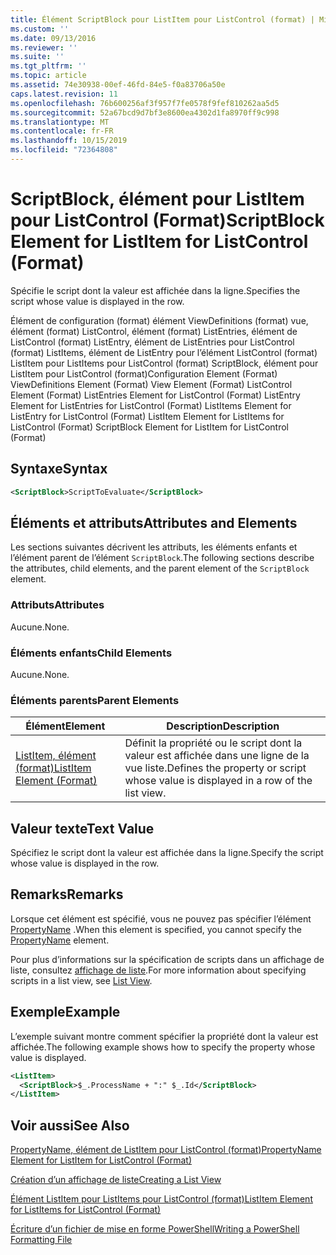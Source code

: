```yaml
---
title: Élément ScriptBlock pour ListItem pour ListControl (format) | Microsoft Docs
ms.custom: ''
ms.date: 09/13/2016
ms.reviewer: ''
ms.suite: ''
ms.tgt_pltfrm: ''
ms.topic: article
ms.assetid: 74e30938-00ef-46fd-84e5-f0a83706a50e
caps.latest.revision: 11
ms.openlocfilehash: 76b600256af3f957f7fe0578f9fef810262aa5d5
ms.sourcegitcommit: 52a67bcd9d7bf3e8600ea4302d1fa8970ff9c998
ms.translationtype: MT
ms.contentlocale: fr-FR
ms.lasthandoff: 10/15/2019
ms.locfileid: "72364808"
---
```

# <a name="scriptblock-element-for-listitem-for-listcontrol-format"></a><span data-ttu-id="91f5d-102">ScriptBlock, élément pour ListItem pour ListControl (Format)</span><span class="sxs-lookup"><span data-stu-id="91f5d-102">ScriptBlock Element for ListItem for ListControl (Format)</span></span>

<span data-ttu-id="91f5d-103">Spécifie le script dont la valeur est affichée dans la ligne.</span><span class="sxs-lookup"><span data-stu-id="91f5d-103">Specifies the script whose value is displayed in the row.</span></span>

<span data-ttu-id="91f5d-104">Élément de configuration (format) élément ViewDefinitions (format) vue, élément (format) ListControl, élément (format) ListEntries, élément de ListControl (format) ListEntry, élément de ListEntries pour ListControl (format) ListItems, élément de ListEntry pour l’élément ListControl (format) ListItem pour ListItems pour ListControl (format) ScriptBlock, élément pour ListItem pour ListControl (format)</span><span class="sxs-lookup"><span data-stu-id="91f5d-104">Configuration Element (Format) ViewDefinitions Element (Format) View Element (Format) ListControl Element (Format) ListEntries Element for ListControl (Format) ListEntry Element for ListEntries for ListControl (Format) ListItems Element for ListEntry for ListControl (Format) ListItem Element for ListItems for ListControl (Format) ScriptBlock Element for ListItem for ListControl (Format)</span></span>

## <a name="syntax"></a><span data-ttu-id="91f5d-105">Syntaxe</span><span class="sxs-lookup"><span data-stu-id="91f5d-105">Syntax</span></span>

```xml
<ScriptBlock>ScriptToEvaluate</ScriptBlock>
```

## <a name="attributes-and-elements"></a><span data-ttu-id="91f5d-106">Éléments et attributs</span><span class="sxs-lookup"><span data-stu-id="91f5d-106">Attributes and Elements</span></span>

<span data-ttu-id="91f5d-107">Les sections suivantes décrivent les attributs, les éléments enfants et l’élément parent de l’élément `ScriptBlock`.</span><span class="sxs-lookup"><span data-stu-id="91f5d-107">The following sections describe the attributes, child elements, and the parent element of the `ScriptBlock` element.</span></span>

### <a name="attributes"></a><span data-ttu-id="91f5d-108">Attributs</span><span class="sxs-lookup"><span data-stu-id="91f5d-108">Attributes</span></span>

<span data-ttu-id="91f5d-109">Aucune.</span><span class="sxs-lookup"><span data-stu-id="91f5d-109">None.</span></span>

### <a name="child-elements"></a><span data-ttu-id="91f5d-110">Éléments enfants</span><span class="sxs-lookup"><span data-stu-id="91f5d-110">Child Elements</span></span>

<span data-ttu-id="91f5d-111">Aucune.</span><span class="sxs-lookup"><span data-stu-id="91f5d-111">None.</span></span>

### <a name="parent-elements"></a><span data-ttu-id="91f5d-112">Éléments parents</span><span class="sxs-lookup"><span data-stu-id="91f5d-112">Parent Elements</span></span>

|<span data-ttu-id="91f5d-113">Élément</span><span class="sxs-lookup"><span data-stu-id="91f5d-113">Element</span></span>|<span data-ttu-id="91f5d-114">Description</span><span class="sxs-lookup"><span data-stu-id="91f5d-114">Description</span></span>|
|-------------|-----------------|
|[<span data-ttu-id="91f5d-115">ListItem, élément (format)</span><span class="sxs-lookup"><span data-stu-id="91f5d-115">ListItem Element (Format)</span></span>](./listitem-element-for-listitems-for-listcontrol-format.md)|<span data-ttu-id="91f5d-116">Définit la propriété ou le script dont la valeur est affichée dans une ligne de la vue liste.</span><span class="sxs-lookup"><span data-stu-id="91f5d-116">Defines the property or script whose value is displayed in a row of the list view.</span></span>|

## <a name="text-value"></a><span data-ttu-id="91f5d-117">Valeur texte</span><span class="sxs-lookup"><span data-stu-id="91f5d-117">Text Value</span></span>

<span data-ttu-id="91f5d-118">Spécifiez le script dont la valeur est affichée dans la ligne.</span><span class="sxs-lookup"><span data-stu-id="91f5d-118">Specify the script whose value is displayed in the row.</span></span>

## <a name="remarks"></a><span data-ttu-id="91f5d-119">Remarks</span><span class="sxs-lookup"><span data-stu-id="91f5d-119">Remarks</span></span>

<span data-ttu-id="91f5d-120">Lorsque cet élément est spécifié, vous ne pouvez pas spécifier l’élément [PropertyName](./propertyname-element-for-listitem-for-listcontrol-format.md) .</span><span class="sxs-lookup"><span data-stu-id="91f5d-120">When this element is specified, you cannot specify the [PropertyName](./propertyname-element-for-listitem-for-listcontrol-format.md) element.</span></span>

<span data-ttu-id="91f5d-121">Pour plus d’informations sur la spécification de scripts dans un affichage de liste, consultez [affichage de liste](./creating-a-list-view.md).</span><span class="sxs-lookup"><span data-stu-id="91f5d-121">For more information about specifying scripts in a list view, see [List View](./creating-a-list-view.md).</span></span>

## <a name="example"></a><span data-ttu-id="91f5d-122">Exemple</span><span class="sxs-lookup"><span data-stu-id="91f5d-122">Example</span></span>

<span data-ttu-id="91f5d-123">L’exemple suivant montre comment spécifier la propriété dont la valeur est affichée.</span><span class="sxs-lookup"><span data-stu-id="91f5d-123">The following example shows how to specify the property whose value is displayed.</span></span>

```xml
<ListItem>
  <ScriptBlock>$_.ProcessName + ":" $_.Id</ScriptBlock>
</ListItem>

```

## <a name="see-also"></a><span data-ttu-id="91f5d-124">Voir aussi</span><span class="sxs-lookup"><span data-stu-id="91f5d-124">See Also</span></span>

[<span data-ttu-id="91f5d-125">PropertyName, élément de ListItem pour ListControl (format)</span><span class="sxs-lookup"><span data-stu-id="91f5d-125">PropertyName Element for ListItem for ListControl (Format)</span></span>](./propertyname-element-for-listitem-for-listcontrol-format.md)

[<span data-ttu-id="91f5d-126">Création d’un affichage de liste</span><span class="sxs-lookup"><span data-stu-id="91f5d-126">Creating a List View</span></span>](./creating-a-list-view.md)

[<span data-ttu-id="91f5d-127">Élément ListItem pour ListItems pour ListControl (format)</span><span class="sxs-lookup"><span data-stu-id="91f5d-127">ListItem Element for ListItems for ListControl (Format)</span></span>](./listitem-element-for-listitems-for-listcontrol-format.md)

[<span data-ttu-id="91f5d-128">Écriture d’un fichier de mise en forme PowerShell</span><span class="sxs-lookup"><span data-stu-id="91f5d-128">Writing a PowerShell Formatting File</span></span>](./writing-a-powershell-formatting-file.md)
